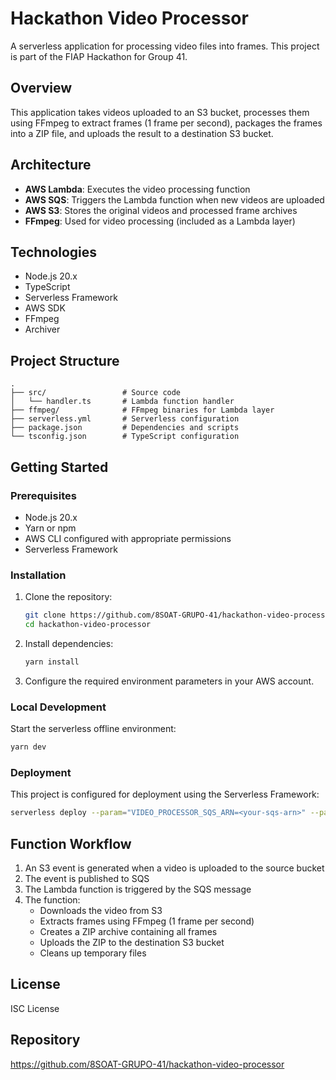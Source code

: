 # Hackathon Video Processor

A serverless application for processing video files into frames. This project is part of the FIAP Hackathon for Group 41.

## Overview

This application takes videos uploaded to an S3 bucket, processes them using FFmpeg to extract frames (1 frame per second), packages the frames into a ZIP file, and uploads the result to a destination S3 bucket.

## Architecture

- **AWS Lambda**: Executes the video processing function
- **AWS SQS**: Triggers the Lambda function when new videos are uploaded
- **AWS S3**: Stores the original videos and processed frame archives
- **FFmpeg**: Used for video processing (included as a Lambda layer)

## Technologies

- Node.js 20.x
- TypeScript
- Serverless Framework
- AWS SDK
- FFmpeg
- Archiver

## Project Structure

```
.
├── src/                 # Source code
│   └── handler.ts       # Lambda function handler
├── ffmpeg/              # FFmpeg binaries for Lambda layer
├── serverless.yml       # Serverless configuration
├── package.json         # Dependencies and scripts
└── tsconfig.json        # TypeScript configuration
```

## Getting Started

### Prerequisites

- Node.js 20.x
- Yarn or npm
- AWS CLI configured with appropriate permissions
- Serverless Framework

### Installation

1. Clone the repository:
   ```bash
   git clone https://github.com/8SOAT-GRUPO-41/hackathon-video-processor.git
   cd hackathon-video-processor
   ```

2. Install dependencies:
   ```bash
   yarn install
   ```

3. Configure the required environment parameters in your AWS account.

### Local Development

Start the serverless offline environment:
```bash
yarn dev
```

### Deployment

This project is configured for deployment using the Serverless Framework:

```bash
serverless deploy --param="VIDEO_PROCESSOR_SQS_ARN=<your-sqs-arn>" --param="LAB_ROLE_ARN=<your-role-arn>"
```

## Function Workflow

1. An S3 event is generated when a video is uploaded to the source bucket
2. The event is published to SQS
3. The Lambda function is triggered by the SQS message
4. The function:
   - Downloads the video from S3
   - Extracts frames using FFmpeg (1 frame per second)
   - Creates a ZIP archive containing all frames
   - Uploads the ZIP to the destination S3 bucket
   - Cleans up temporary files

## License

ISC License

## Repository

https://github.com/8SOAT-GRUPO-41/hackathon-video-processor
